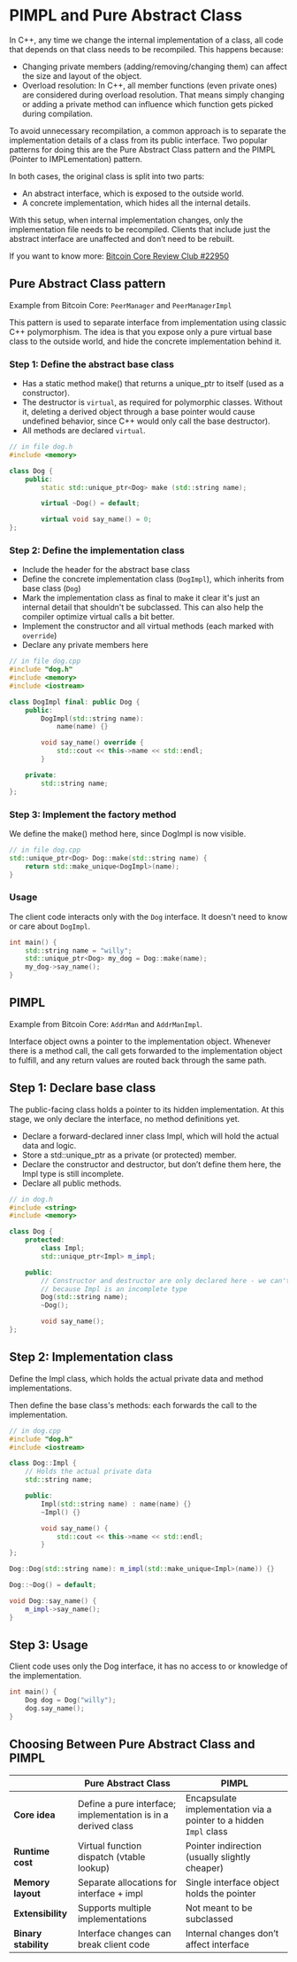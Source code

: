 <!-- desc: Explains the PIMPL and Pure Abstract Class patterns for hiding implementation details. -->

# PIMPL and Pure Abstract Class

In C++, any time we change the internal implementation of a class, all code that depends on that class needs to be recompiled. This happens because:
- Changing private members (adding/removing/changing them) can affect the size and layout of the object.
- Overload resolution: In C++, all member functions (even private ones) are considered during overload resolution. That means simply changing or adding a private method can influence which function gets picked during compilation. 

To avoid unnecessary recompilation, a common approach is to separate the implementation details of a class from its public interface. Two popular patterns for doing this are the Pure Abstract Class pattern and the PIMPL (Pointer to IMPLementation) pattern.

In both cases, the original class is split into two parts:
- An abstract interface, which is exposed to the outside world.
- A concrete implementation, which hides all the internal details.

With this setup, when internal implementation changes, only the implementation file needs to be recompiled. Clients that include just the abstract interface are unaffected and don’t need to be rebuilt.

If you want to know more: [Bitcoin Core Review Club #22950](https://bitcoincore.reviews/22950)

## Pure Abstract Class pattern

Example from Bitcoin Core: `PeerManager` and `PeerManagerImpl`

This pattern is used to separate interface from implementation using classic C++ polymorphism. The idea is that you expose only a pure virtual base class to the outside world, and hide the concrete implementation behind it.

### Step 1: Define the abstract base class

- Has a static method make() that returns a unique_ptr to itself (used as a constructor).
- The destructor is `virtual`, as required for polymorphic classes. Without it, deleting a derived object through a base pointer would cause undefined behavior, since C++ would only call the base destructor).
- All methods are declared `virtual`.


```cpp
// in file dog.h
#include <memory>

class Dog {
    public:
        static std::unique_ptr<Dog> make (std::string name);

        virtual ~Dog() = default;

        virtual void say_name() = 0;
};
```

### Step 2: Define the implementation class

- Include the header for the abstract base class
- Define the concrete implementation class (`DogImpl`), which inherits from base class (`Dog`)
- Mark the implementation class as final to make it clear it's just an internal detail that shouldn't be subclassed. This can also help the compiler optimize virtual calls a bit better.
- Implement the constructor and all virtual methods (each marked with `override`)
- Declare any private members here

```cpp
// in file dog.cpp
#include "dog.h"
#include <memory>
#include <iostream>

class DogImpl final: public Dog {
    public:
        DogImpl(std::string name):
            name(name) {}

        void say_name() override {
            std::cout << this->name << std::endl;
        }

    private:
        std::string name;
};
```

### Step 3: Implement the factory method
We define the make() method here, since DogImpl is now visible.

```cpp
// in file dog.cpp
std::unique_ptr<Dog> Dog::make(std::string name) {
    return std::make_unique<DogImpl>(name);
}
```

### Usage
The client code interacts only with the `Dog` interface. It doesn't need to know or care about `DogImpl`.

```cpp
int main() {
    std::string name = "willy";
    std::unique_ptr<Dog> my_dog = Dog::make(name);
    my_dog->say_name();
}
```

## PIMPL

Example from Bitcoin Core: `AddrMan` and `AddrManImpl`.

Interface object owns a pointer to the implementation object. Whenever there is a method call, the call gets forwarded to the implementation object to fulfill, and any return values are routed back through the same path.

## Step 1: Declare base class

The public-facing class holds a pointer to its hidden implementation. At this stage, we only declare the interface, no method definitions yet.

- Declare a forward-declared inner class Impl, which will hold the actual data and logic.
- Store a std::unique_ptr<Impl> as a private (or protected) member.
- Declare the constructor and destructor, but don’t define them here, the Impl type is still incomplete.
- Declare all public methods.

```cpp
// in dog.h
#include <string>
#include <memory>

class Dog {
    protected:
        class Impl;
        std::unique_ptr<Impl> m_impl;

    public:
        // Constructor and destructor are only declared here - we can't define them yet
        // because Impl is an incomplete type
        Dog(std::string name);
        ~Dog();

        void say_name();
};
```

## Step 2: Implementation class

Define the Impl class, which holds the actual private data and method implementations.

Then define the base class's methods: each forwards the call to the implementation.

```cpp
// in dog.cpp
#include "dog.h"
#include <iostream>

class Dog::Impl {
    // Holds the actual private data
    std::string name;

    public:
        Impl(std::string name) : name(name) {}
        ~Impl() {}

        void say_name() {
            std::cout << this->name << std::endl;
        }
};

Dog::Dog(std::string name): m_impl(std::make_unique<Impl>(name)) {}

Dog::~Dog() = default;

void Dog::say_name() {
    m_impl->say_name();
}
```

## Step 3: Usage

Client code uses only the Dog interface, it has no access to or knowledge of the implementation.

```cpp
int main() {
    Dog dog = Dog("willy");
    dog.say_name();
}
```

## Choosing Between Pure Abstract Class and PIMPL

|                          | Pure Abstract Class                                  | PIMPL                                               |
|--------------------------|------------------------------------------------------|-----------------------------------------------------|
| **Core idea**            | Define a pure interface; implementation is in a derived class | Encapsulate implementation via a pointer to a hidden `Impl` class |
| **Runtime cost**         | Virtual function dispatch (vtable lookup)            | Pointer indirection (usually slightly cheaper)      |
| **Memory layout**        | Separate allocations for interface + impl            | Single interface object holds the pointer           |
| **Extensibility**        | Supports multiple implementations                     | Not meant to be subclassed                          |
| **Binary stability**     | Interface changes can break client code              | Internal changes don’t affect interface             |
